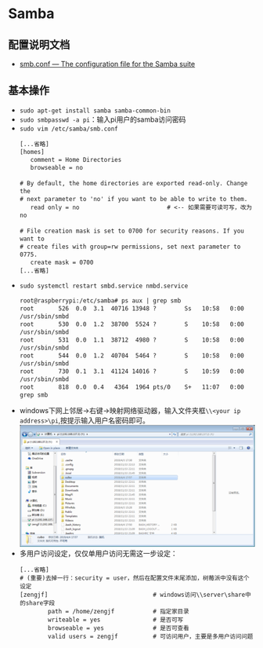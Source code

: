 # Samba

## 配置说明文档

* [smb.conf — The configuration file for the Samba suite](https://www.samba.org/samba/docs/current/man-html/smb.conf.5.html)

## 基本操作

* `sudo apt-get install samba samba-common-bin`
* `sudo smbpasswd -a pi`：输入pi用户的samba访问密码
* `sudo vim /etc/samba/smb.conf`
  ```
  [...省略]
  [homes]
     comment = Home Directories
     browseable = no
  
  # By default, the home directories are exported read-only. Change the
  # next parameter to 'no' if you want to be able to write to them.
     read only = no                         # <-- 如果需要可读可写，改为no
  
  # File creation mask is set to 0700 for security reasons. If you want to
  # create files with group=rw permissions, set next parameter to 0775.
     create mask = 0700
  [...省略]
  ```
* `sudo systemctl restart smbd.service nmbd.service`
  ```
  root@raspberrypi:/etc/samba# ps aux | grep smb
  root       526  0.0  3.1  40716 13948 ?        Ss   10:58   0:00 /usr/sbin/smbd
  root       530  0.0  1.2  38700  5524 ?        S    10:58   0:00 /usr/sbin/smbd
  root       531  0.0  1.1  38712  4980 ?        S    10:58   0:00 /usr/sbin/smbd
  root       544  0.0  1.2  40704  5464 ?        S    10:58   0:00 /usr/sbin/smbd
  root       730  0.1  3.1  41124 14016 ?        S    10:59   0:00 /usr/sbin/smbd
  root       818  0.0  0.4   4364  1964 pts/0    S+   11:07   0:00 grep smb
  ```
* windows下网上邻居->右键->映射网络驱动器，输入文件夹框`\\<your ip address>\pi`,按提示输入用户名密码即可。
  ![images/Samba_Acess_OK.png](images/Samba_Acess_OK.png)
* 多用户访问设定，仅仅单用户访问无需这一步设定：
  ```
  [...省略]
  # (重要)去掉一行：security = user，然后在配置文件末尾添加，树莓派中没有这个设定
  [zengjf]                              # windows访问\\server\share中的share字段
          path = /home/zengjf           # 指定家目录
          writeable = yes               # 是否可写
          browseable = yes              # 是否可查看
          valid users = zengjf          # 可访问用户，主要是多用户访问问题
  ```